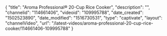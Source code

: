 {
    "title": "Aroma Professional&reg; 20-Cup Rice Cooker",
    "description": "",
    "channelid": "114661406",
    "videoid": "109995788",
    "date_created": "1502523890",
    "date_modified": "1516730531",
    "type": "captivate",
    "layout": "channelVideo",
    "url": "\/latest-videos\/aroma-professional-20-cup-rice-cooker\/114661406-109995788"
}